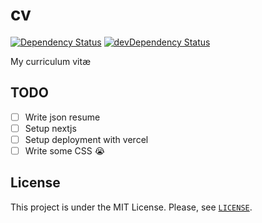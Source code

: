 cv
==

[![Dependency Status](https://david-dm.org/SebastienElet/cv.png)](https://david-dm.org/SebastienElet/cv) 
[![devDependency Status](https://david-dm.org/SebastienElet/cv/dev-status.png)](https://david-dm.org/SebastienElet/cv#info=devDependencies)

My curriculum vitæ

## TODO

- [ ] Write json resume
- [ ] Setup nextjs
- [ ] Setup deployment with vercel
- [ ] Write some CSS 😭

## License

This project is under the MIT License. Please, see [`LICENSE`](LICENSE).
